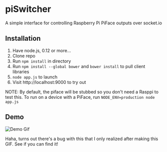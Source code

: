 piSwitcher
==========

A simple interface for controlling Raspberry Pi PiFace outputs over socket.io

Installation
--

1. Have node.js, 0.12 or more...
2. Clone repo
3. Run `npm install` in directory
4. Run `npm install --global bower` and `bower install` to pull client libraries
5. `node app.js` to launch
6. Visit http://localhost:9000 to try out

NOTE: By default, the piface will be stubbed so you don't need a Rasppi to test this. To run on a device with a PiFace, run `NODE_ENV=production node app.js`


Demo
--

![Demo Gif](https://raw.githubusercontent.com/Swingline0/piSwitcher/master/piSwitcher-demo.gif)

Haha, turns out there's a bug with this that I only realized after making this GIF. See if you can find it!
